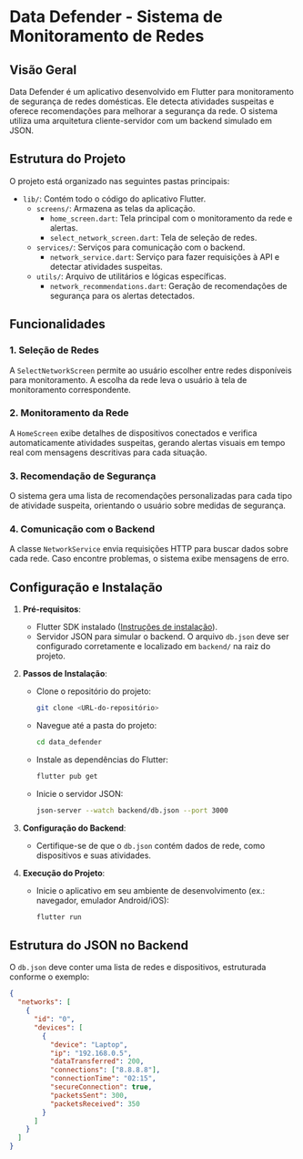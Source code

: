 # Data Defender - Sistema de Monitoramento de Redes

## Visão Geral
Data Defender é um aplicativo desenvolvido em Flutter para monitoramento de segurança de redes domésticas. Ele detecta atividades suspeitas e oferece recomendações para melhorar a segurança da rede. O sistema utiliza uma arquitetura cliente-servidor com um backend simulado em JSON.

## Estrutura do Projeto
O projeto está organizado nas seguintes pastas principais:

- `lib/`: Contém todo o código do aplicativo Flutter.
  - `screens/`: Armazena as telas da aplicação.
    - `home_screen.dart`: Tela principal com o monitoramento da rede e alertas.
    - `select_network_screen.dart`: Tela de seleção de redes.
  - `services/`: Serviços para comunicação com o backend.
    - `network_service.dart`: Serviço para fazer requisições à API e detectar atividades suspeitas.
  - `utils/`: Arquivo de utilitários e lógicas específicas.
    - `network_recommendations.dart`: Geração de recomendações de segurança para os alertas detectados.

## Funcionalidades

### 1. Seleção de Redes
A `SelectNetworkScreen` permite ao usuário escolher entre redes disponíveis para monitoramento. A escolha da rede leva o usuário à tela de monitoramento correspondente.

### 2. Monitoramento da Rede
A `HomeScreen` exibe detalhes de dispositivos conectados e verifica automaticamente atividades suspeitas, gerando alertas visuais em tempo real com mensagens descritivas para cada situação.

### 3. Recomendação de Segurança
O sistema gera uma lista de recomendações personalizadas para cada tipo de atividade suspeita, orientando o usuário sobre medidas de segurança.

### 4. Comunicação com o Backend
A classe `NetworkService` envia requisições HTTP para buscar dados sobre cada rede. Caso encontre problemas, o sistema exibe mensagens de erro.

## Configuração e Instalação

1. **Pré-requisitos**:
   - Flutter SDK instalado ([Instruções de instalação](https://flutter.dev/docs/get-started/install)).
   - Servidor JSON para simular o backend. O arquivo `db.json` deve ser configurado corretamente e localizado em `backend/` na raiz do projeto.

2. **Passos de Instalação**:
   - Clone o repositório do projeto:
     ```bash
     git clone <URL-do-repositório>
     ```
   - Navegue até a pasta do projeto:
     ```bash
     cd data_defender
     ```
   - Instale as dependências do Flutter:
     ```bash
     flutter pub get
     ```
   - Inicie o servidor JSON:
     ```bash
     json-server --watch backend/db.json --port 3000
     ```

3. **Configuração do Backend**:
   - Certifique-se de que o `db.json` contém dados de rede, como dispositivos e suas atividades.

4. **Execução do Projeto**:
   - Inicie o aplicativo em seu ambiente de desenvolvimento (ex.: navegador, emulador Android/iOS):
     ```bash
     flutter run
     ```

## Estrutura do JSON no Backend
O `db.json` deve conter uma lista de redes e dispositivos, estruturada conforme o exemplo:

```json
{
  "networks": [
    {
      "id": "0",
      "devices": [
        {
          "device": "Laptop",
          "ip": "192.168.0.5",
          "dataTransferred": 200,
          "connections": ["8.8.8.8"],
          "connectionTime": "02:15",
          "secureConnection": true,
          "packetsSent": 300,
          "packetsReceived": 350
        }
      ]
    }
  ]
}
